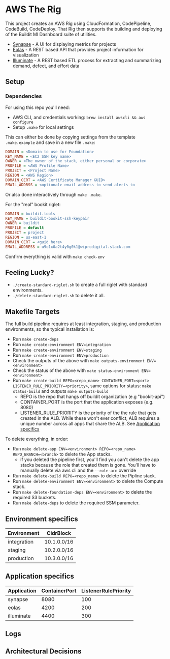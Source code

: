 # AWS The Rig

This project creates an AWS Rig using CloudFormation, CodePipeline, CodeBuild, CodeDeploy.
That Rig then supports the building and deploying of the Buildit MI Dashboard suite of utilities.

- [Synapse](https://github.com/buildit/synapse "Synapse GIT Repo") - A UI for displaying metrics for projects
- [Eolas](https://github.com/buildit/eolas "Eolas GIT Repo") - A REST based API that provides project information for visualization
- [Illuminate](https://github.com/buildit/illuminate "Illuminate GIT Repo") - A REST based ETL process for extracting and summarizing demand, defect, and effort data


## Setup

### Dependencies

For using this repo you'll need:

* AWS CLI, and credentials working: `brew install awscli && aws configure`
* Setup `.make` for local settings

This can either be done by copying settings from the template `.make.example`
and save in a new file `.make`:

```ini
DOMAIN = <Domain to use for Foundation>
KEY_NAME = <EC2 SSH key name>
OWNER = <The owner of the stack, either personal or corporate>
PROFILE = <AWS Profile Name>
PROJECT = <Project Name>
REGION = <AWS Region>
DOMAIN_CERT = <AWS Certificate Manager GUID>
EMAIL_ADDRSS = <optional> email address to send alerts to
```

Or also done interactively through `make .make`.

For the "real" bookit riglet:

```ini
DOMAIN = buildit.tools
KEY_NAME = buildit-bookit-ssh-keypair
OWNER = buildit
PROFILE = default
PROJECT = project
REGION = us-east-1
DOMAIN_CERT = <guid here>
EMAIL_ADDRESS = u9o1x0a2t4y0g0k1@wiprodigital.slack.com
```

Confirm everything is valid with `make check-env`

## Feeling Lucky?

* `./create-standard-riglet.sh` to create a full riglet with standard environments.
* `./delete-standard-riglet.sh` to delete it all.

## Makefile Targets

The full build pipeline requires at least integration, staging, and production environments, so the typical
installation is:

* Run `make create-deps`
* Run `make create-environment ENV=integration`
* Run `make create-environment ENV=staging`
* Run `make create-environment ENV=production`
* Check the outputs of the above with `make outputs-environment ENV=<environment>`
* Check the status of the above with `make status-environment ENV=<environment>`
* Run `make create-build REPO=<repo_name> CONTAINER_PORT=<port> LISTENER_RULE_PRIORITY=<priority>`, same options for status: `make status-build` and outputs `make outputs-build`
  * REPO is the repo that hangs off buildit organization (e.g "bookit-api")
  * CONTAINER_PORT is the port that the application exposes (e.g. 8080)
  * LISTENER_RULE_PRIORITY is the priority of the the rule that gets created in the ALB.  While these won't ever conflict, ALB requires a unique number across all apps that share the ALB.  See [Application specifics](#application-specifics)


To delete everything, in order:

* Run `make delete-app ENV=<environment> REPO=<repo_name> REPO_BRANCH=<branch>` to delete the App stacks.
  * if you deleted the pipeline first, you'll find you can't delete the app stacks because the role that created them is gone.  You'll have to manually delete via aws cli and the `--role-arn` override
* Run `make delete-build REPO=<repo_name>` to delete the Pipline stack.
* Run `make delete-environment ENV=<environment>` to delete the Compute stack.
* Run `make delete-foundation-deps ENV=<environment>` to delete the required S3 buckets.
* Run `make delete-deps` to delete the required SSM parameter.

## Environment specifics

| Environment | CidrBlock |
| ------------- | ------------- |
| integration  | 10.1.0.0/16  |
| staging  | 10.2.0.0/16  |
| production  | 10.3.0.0/16  |

## Application specifics

| Application | ContainerPort | ListenerRulePriority |
| ------------- | ------------- | ------------- |
| synapse  | 8080  | 100  |
| eolas  | 4200 | 200  |
| illuminate  | 4400 | 300  |

## Logs


## Architectural Decisions
